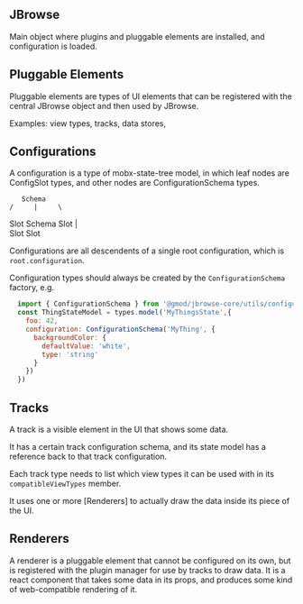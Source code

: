 ## JBrowse

Main object where plugins and pluggable elements are installed, and configuration is loaded.

## Pluggable Elements

Pluggable elements are types of UI elements that can be registered with the central JBrowse object and then used by JBrowse.

Examples: view types, tracks, data stores,

## Configurations

A configuration is a type of mobx-state-tree model, in which leaf nodes are ConfigSlot types, and other nodes are ConfigurationSchema types.

       Schema
    /     |     \
   Slot  Schema  Slot
         |    \
         Slot  Slot

Configurations are all descendents of a single root configuration, which is `root.configuration`.

Configuration types should always be created by the `ConfigurationSchema` factory, e.g.

```js
  import { ConfigurationSchema } from '@gmod/jbrowse-core/utils/configuration'
  const ThingStateModel = types.model('MyThingsState',{
    foo: 42,
    configuration: ConfigurationSchema('MyThing', {
      backgroundColor: {
        defaultValue: 'white',
        type: 'string'
      }
    })
  })
```

## Tracks

A track is a visible element in the UI that shows some data.

It has a certain track configuration schema, and its state model has a reference back to that track configuration.

Each track type needs to list which view types it can be used with in its `compatibleViewTypes` member.

It uses one or more [Renderers] to actually draw the data inside its piece of the UI.

## Renderers

A renderer is a pluggable element that cannot be configured on its own, but is registered with the plugin
manager for use by tracks to draw data. It is a react component that takes some data in its props, and produces some kind of web-compatible rendering of it.

